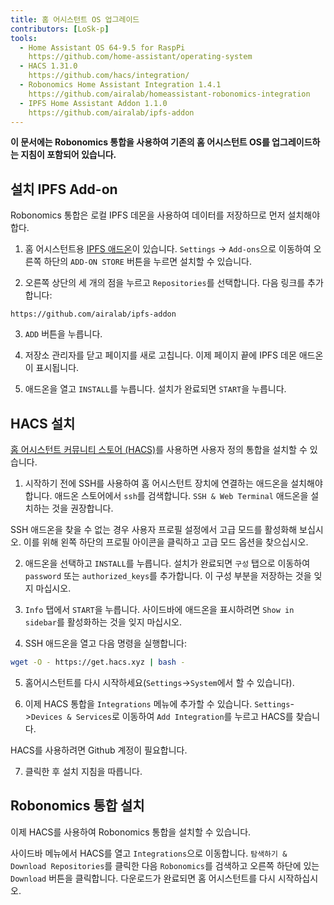 ```yaml
---
title: 홈 어시스턴트 OS 업그레이드
contributors: [LoSk-p]
tools:   
  - Home Assistant OS 64-9.5 for RaspPi 
    https://github.com/home-assistant/operating-system
  - HACS 1.31.0
    https://github.com/hacs/integration/
  - Robonomics Home Assistant Integration 1.4.1
    https://github.com/airalab/homeassistant-robonomics-integration
  - IPFS Home Assistant Addon 1.1.0
    https://github.com/airalab/ipfs-addon
---
```


**이 문서에는 Robonomics 통합을 사용하여 기존의 홈 어시스턴트 OS를 업그레이드하는 지침이 포함되어 있습니다.**

<robo-wiki-picture src="home-assistant/homeassistant_os.png" />

## 설치 IPFS Add-on


Robonomics 통합은 로컬 IPFS 데몬을 사용하여 데이터를 저장하므로 먼저 설치해야 합다. 

<robo-wiki-video autoplay loop controls :videos="[{src: 'https://cloudflare-ipfs.com/ipfs/QmdAmUHW9bpTU6sUwBYu4ai4DVJ6nZ5xerjM9exvooGKGq', type:'mp4'}]" />

1. 홈 어시스턴트용 [IPFS 애드온](https://github.com/airalab/ipfs-addon)이 있습니다. `Settings` -> `Add-ons`으로 이동하여 오른쪽 하단의 `ADD-ON STORE` 버튼을 누르면 설치할 수 있습니다.

2. 오른쪽 상단의 세 개의 점을 누르고 `Repositories`를 선택합니다. 다음 링크를 추가합니다:

<code-helper copy>

```
https://github.com/airalab/ipfs-addon
```

</code-helper>

3. `ADD` 버튼을 누릅니다.

4. 저장소 관리자를 닫고 페이지를 새로 고칩니다. 이제 페이지 끝에 IPFS 데몬 애드온이 표시됩니다.

5. 애드온을 열고 `INSTALL`를 누릅니다. 설치가 완료되면 `START`을 누릅니다.

## HACS 설치

[홈 어시스턴트 커뮤니티 스토어 (HACS)](https://hacs.xyz/)를 사용하면 사용자 정의 통합을 설치할 수 있습니다.

<robo-wiki-video autoplay loop controls :videos="[{src: 'https://cloudflare-ipfs.com/ipfs/QmYJFpxrww9PRvcAUhdgKufeDbyUFoBZTREZHPgV452kzs', type:'mp4'}]" />

1. 시작하기 전에 SSH를 사용하여 홈 어시스턴트 장치에 연결하는 애드온을 설치해야 합니다. 애드온 스토어에서 `ssh`를 검색합니다. `SSH & Web Terminal` 애드온을 설치하는 것을 권장합니다.

<robo-wiki-note type="warning" title="Warning">

  SSH 애드온을 찾을 수 없는 경우 사용자 프로필 설정에서 고급 모드를 활성화해 보십시오. 이를 위해 왼쪽 하단의 프로필 아이콘을 클릭하고 고급 모드 옵션을 찾으십시오.

</robo-wiki-note>

2. 애드온을 선택하고 `INSTALL`를 누릅니다. 설치가 완료되면 `구성` 탭으로 이동하여 `password` 또는 `authorized_keys`를 추가합니다. 이 구성 부분을 저장하는 것을 잊지 마십시오.

3. `Info` 탭에서 `START`을 누릅니다. 사이드바에 애드온을 표시하려면 `Show in sidebar`를 활성화하는 것을 잊지 마십시오. 

<robo-wiki-video autoplay loop controls :videos="[{src: 'https://cloudflare-ipfs.com/ipfs/QmcijfJ45fmW9omB67xWyPKvHhZuwLMTTQ7DBqnyxHUXR1', type:'mp4'}]" />

4. SSH 애드온을 열고 다음 명령을 실행합니다:

<code-helper copy additionalLine="Home Assistant Command Line">

```bash
wget -O - https://get.hacs.xyz | bash -
```

</code-helper>

5. 홈어시스턴트를 다시 시작하세요(`Settings`->`System`에서 할 수 있습니다). 

6. 이제 HACS 통합을 `Integrations` 메뉴에 추가할 수 있습니다. `Settings`->`Devices & Services`로 이동하여 `Add Integration`를 누르고 HACS를 찾습니다.

<robo-wiki-note type="warning" title="Warning">

  HACS를 사용하려면 Github 계정이 필요합니다.

</robo-wiki-note>

7. 클릭한 후 설치 지침을 따릅니다. 

## Robonomics 통합 설치

이제 HACS를 사용하여 Robonomics 통합을 설치할 수 있습니다.

<robo-wiki-video autoplay loop controls :videos="[{src: 'https://cloudflare-ipfs.com/ipfs/QmUodGanHyTE8hCJdcCHzvdnmuyVVGvnfTuYvYTPVKhh5d', type:'mp4'}]" />

사이드바 메뉴에서 HACS를 열고 `Integrations`으로 이동합니다. `탐색하기 & Download Repositories`를 클릭한 다음 `Robonomics`를 검색하고 오른쪽 하단에 있는 `Download` 버튼을 클릭합니다. 다운로드가 완료되면 홈 어시스턴트를 다시 시작하십시오.